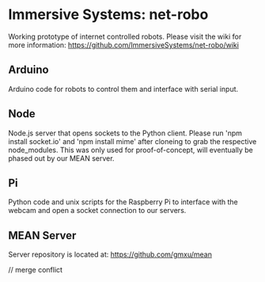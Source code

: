Immersive Systems: net-robo
===========================

Working prototype of internet controlled robots. Please visit the wiki for more information: https://github.com/ImmersiveSystems/net-robo/wiki

Arduino
-------
Arduino code for robots to control them and interface with serial input.

Node
----
Node.js server that opens sockets to the Python client. Please run 'npm install socket.io' and 'npm install mime' after cloneing to grab the respective node_modules. This was only used for proof-of-concept, will eventually be phased out by our MEAN server.

Pi
------
Python code and unix scripts for the Raspberry Pi to interface with the webcam and open a socket connection to our servers.


MEAN Server
----------
Server repository is located at: https://github.com/gmxu/mean


// merge conflict